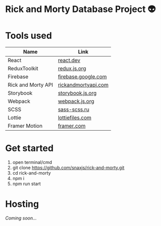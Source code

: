 # **Rick and Morty Database Project** 👽

# **Tools used**

| Name  | Link  |
|---|---|
| React  | [react.dev](https://react.dev)  |
| ReduxToolkit  | [redux.js.org](https://redux.js.org)   |
| Firebase  | [firebase.google.com](https://firebase.google.com)   |
| Rick and Morty API  | [rickandmortyapi.com](https://rickandmortyapi.com)   |
| Storybook  | [storybook.js.org](https://storybook.js.org)   |
| Webpack  | [webpack.js.org](https://webpack.js.org)   |
| SCSS  | [sass-scss.ru](https://sass-scss.ru)   |
| Lottie  | [lottiefiles.com](https://lottiefiles.com)   |
| Framer Motion  | [framer.com](https://www.framer.com)   |

# **Get started**

1. open terminal/cmd
2. git clone https://github.com/snaxjs/rick-and-morty.git
3. cd rick-and-morty
4. npm i
5. npm run start

# **Hosting**
*Coming soon...*
